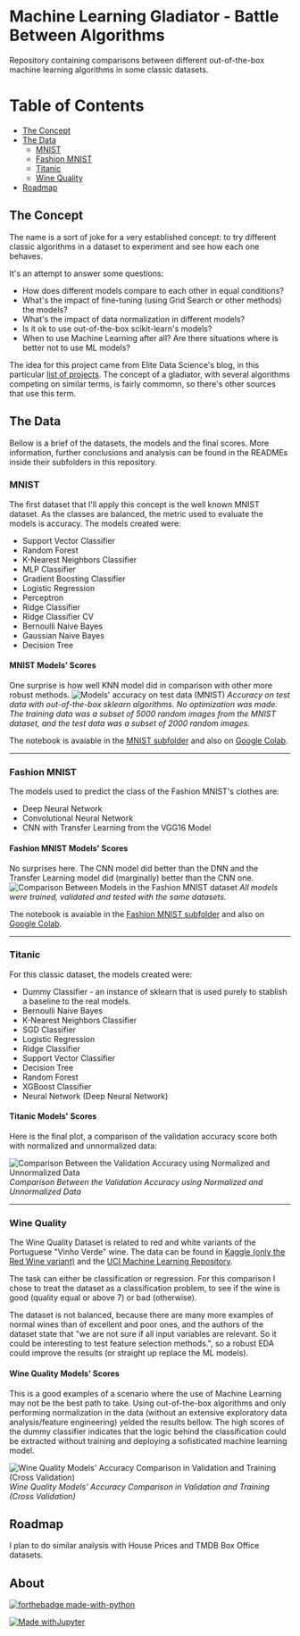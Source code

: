 # Machine Learning Gladiator - Battle Between Algorithms
Repository containing comparisons between different out-of-the-box machine learning algorithms in some classic datasets.

# Table of Contents

* [The Concept](https://github.com/pedrohortencio/machine-learning-gladiator#the-concept)
* [The Data](https://github.com/pedrohortencio/machine-learning-gladiator#the-data)
  * [MNIST](https://github.com/pedrohortencio/machine-learning-gladiator#mnist)
  * [Fashion MNIST](https://github.com/pedrohortencio/machine-learning-gladiator#fashion-mnist)
  * [Titanic](https://github.com/pedrohortencio/machine-learning-gladiator#titanic)
  * [Wine Quality](https://github.com/pedrohortencio/machine-learning-gladiator#wine-quality)
* [Roadmap](https://github.com/pedrohortencio/machine-learning-gladiator#roadmap)


## The Concept

The name is a sort of joke for a very established  concept: to try different classic algorithms in a dataset to experiment and see how each one behaves.

It's an attempt to answer some questions:

 * How does different models compare to each other in equal conditions?
 * What's the impact of fine-tuning (using Grid Search or other methods) the models?
 * What's the impact of data normalization in different models?
 * Is it ok to use out-of-the-box scikit-learn's models?
 * When to use Machine Learning after all? Are there situations where is better not to use ML models?

The idea for this project came from Elite Data Science's blog, in this particular [list of projects](https://elitedatascience.com/machine-learning-projects-for-beginners). The concept of a gladiator, with several algorithms competing on similar terms, is fairly commomn, so there's other sources that use this term.

## The Data

Bellow is a brief of the datasets, the models and the final scores. More information, further conclusions and analysis can be found in the READMEs inside their subfolders in this repository.

### MNIST

The first dataset that I'll apply this concept is the well known MNIST dataset. As the classes are balanced, the metric used to evaluate the models is accuracy. The models created were:

  * Support Vector Classifier
  * Random Forest
  * K-Nearest Neighbors Classifier
  * MLP Classifier
  * Gradient Boosting Classifier
  * Logistic Regression
  * Perceptron
  * Ridge Classifier
  * Ridge Classifier CV
  * Bernoulli Naive Bayes
  * Gaussian Naive Bayes
  * Decision Tree

#### MNIST Models' Scores
One surprise is how well KNN model did in comparison with other more robust methods.
![Models' accuracy on test data (MNIST)](https://raw.githubusercontent.com/pedrohortencio/machine-learning-gladiator/main/MNIST/Accuracy-test.png)
*Accuracy on test data with out-of-the-box sklearn algorithms. No optimization was made. The training data was a subset of 5000 random images from the MNIST dataset, and the test data was a subset of 2000 random images.*

The notebook is avaiable in the [MNIST subfolder](https://github.com/pedrohortencio/machine-learning-gladiator/blob/main/MNIST/MNIST_Gladiator.ipynb) and also on [Google Colab](https://colab.research.google.com/github/pedrohortencio/machine-learning-gladiator/blob/main/Fashion%20MNIST/Fashion_MNIST_Gladiator.ipynb).

------------

### Fashion MNIST

The models used to predict the class of the Fashion MNIST's clothes are:

 * Deep Neural Network
 * Convolutional Neural Network
 * CNN with Transfer Learning from the VGG16 Model

#### Fashion MNIST Models' Scores

No surprises here. The CNN model did better than the DNN and the Transfer Learning model did (marginally) better than the CNN one.
![Comparison Between Models in the Fashion MNIST dataset](https://raw.githubusercontent.com/pedrohortencio/machine-learning-gladiator/main/Fashion%20MNIST/accuracy-comparison.png)
*All models were trained, validated and tested with the same datasets.*

The notebook is avaiable in the [Fashion MNIST subfolder](https://github.com/pedrohortencio/machine-learning-gladiator/tree/main/Fashion%20MNIST) and also on [Google Colab](https://colab.research.google.com/github/pedrohortencio/machine-learning-gladiator/blob/main/Fashion%20MNIST/Fashion_MNIST_Gladiator.ipynb).

------------

### Titanic
For this classic dataset, the models created were:

  * Dummy Classifier - an instance of sklearn that is used purely to stablish a baseline to the real models.
  * Bernoulli Naive Bayes
  * K-Nearest Neighbors Classifier
  * SGD Classifier
  * Logistic Regression
  * Ridge Classifier
  * Support Vector Classifier
  * Decision Tree
  * Random Forest
  * XGBoost Classifier
  * Neural Network (Deep Neural Network)


#### Titanic Models' Scores
Here is the final plot, a comparison of the validation accuracy score both with normalized and unnormalized data:

![Comparison Between the Validation Accuracy using Normalized and Unnormalized Data](https://raw.githubusercontent.com/pedrohortencio/machine-learning-gladiator/main/Titanic/comparison-normalized-nonnormalized.png)
*Comparison Between the Validation Accuracy using Normalized and Unnormalized Data*

------------

### Wine Quality
The Wine Quality Dataset is related to red and white variants of the Portuguese "Vinho Verde" wine. The data can be found in [Kaggle (only the Red Wine variant)](https://www.kaggle.com/uciml/red-wine-quality-cortez-et-al-2009) and the [UCI Machine Learning Repository](https://archive.ics.uci.edu/ml/datasets/wine+quality).

The task can either be classification or regression. For this comparison I chose to treat the dataset as a classification problem, to see if the wine is good (quality equal or above 7) or bad (otherwise).

The dataset is not balanced, because there are many more examples of normal wines than of excellent and poor ones, and the authors of the dataset state that "we are not sure if all input variables are relevant. So it could be interesting to test feature selection methods.", so a robust EDA could improve the results (or straight up replace the ML models).

#### Wine Quality Models' Scores

This is a good examples of a scenario where the use of Machine Learning may not be the best path to take. Using out-of-the-box algorithms and only performing normalization in the data (without an extensive exploratory data analysis/feature engineering) yelded the results bellow. The high scores of the dummy classifier indicates that the logic behind the classification could be extracted without training and deploying a sofisticated machine learning model. 

![Wine Quality Models' Accuracy Comparison in Validation and Training (Cross Validation)](https://raw.githubusercontent.com/pedrohortencio/machine-learning-gladiator/main/Wine%20Quality/comparison-normalized-unnormalized.png)
*Wine Quality Models' Accuracy Comparison in Validation and Training (Cross Validation)*


## Roadmap

I plan to do similar analysis with House Prices and TMDB Box Office datasets.

## About
[![forthebadge made-with-python](http://ForTheBadge.com/images/badges/made-with-python.svg)](https://www.python.org/)

[![Made withJupyter](https://img.shields.io/badge/Made%20with-Jupyter-orange?style=for-the-badge&logo=Jupyter)](https://jupyter.org/try)
